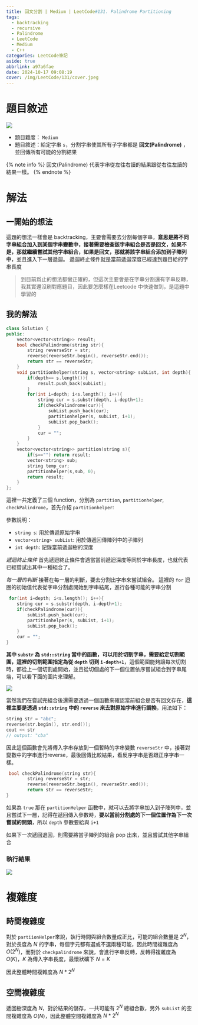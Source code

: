 ```yaml
---
title: 回文分割 | Medium | LeetCode#131. Palindrome Partitioning
tags:
  - backtracking
  - recursive
  - Palindrome
  - LeetCode
  - Medium
  - C++
categories: LeetCode筆記
aside: true
abbrlink: a97a6fae
date: 2024-10-17 09:08:19
cover: /img/LeetCode/131/cover.jpeg
---
```


# 題目敘述

![](/img/LeetCode/131/question.jpeg)

- 題目難度： `Medium`
- 題目敘述：給定字串 `s`，分割字串使其所有子字串都是 **回文(Palindrome)** ，並回傳所有可能的分割結果

{% note info %}
回文(Palindrome) 代表字串從左往右讀的結果跟從右往左讀的結果一樣。
{% endnote %}

# 解法

## 一開始的想法

這題的想法一樣會是 backtracking，主要會需要去分割每個字串，**意思是將不同字串組合加入到某個字串變數中，接著需要檢查該字串組合是否是回文，如果不是，那就繼續嘗試其他字串組合，如果是回文，那就將該字串組合添加到子陣列中**，並且進入下一層遞迴。  遞迴終止條件就是當前遞迴深度已經達到題目給的字串長度

> 到目前爲止的想法都蠻正確的，但這次主要會是在字串分割還有字串反轉，我其實還沒刷對應題目，因此要怎麼樣在Leetcode 中快速做到，是這題中學習的

## 我的解法

```cpp
class Solution {
public:
    vector<vector<string>> result;
    bool checkPalindrome(string str){
        string reverseStr = str;
        reverse(reverseStr.begin(), reverseStr.end());
        return str == reverseStr;   
    }
    void partitionhelper(string s, vector<string> subList, int depth){
        if(depth== s.length()){
            result.push_back(subList);
        }
        for(int i=depth; i<s.length(); i++){
            string cur = s.substr(depth, i-depth+1);
            if(checkPalindrome(cur)){
                subList.push_back(cur);
                partitionhelper(s, subList, i+1);
                subList.pop_back();
            } 
            cur = "";
        }
    }
    vector<vector<string>> partition(string s){
        if(s=="") return result;
        vector<string> sub;
        string temp_cur;
        partitionhelper(s,sub, 0);
        return result;
    }
};
```

這裡一共定義了三個 function，分別為 `partition`, `partitionhelper`, `checkPalindrome`，首先介紹 `partitionhelper`:

參數說明：
- `string s`: 用於傳遞原始字串
- `vector<string> subList`: 用於傳遞回傳陣列中的子陣列
- `int depth`: 記錄當前遞迴樹的深度

*遞迴終止條件*
首先遞迴終止條件會適當當前遞迴深度等同於字串長度，也就代表已經嘗試出其中一種組合了。


*每一層的判斷*
接著在每一層的判斷，要去分割出字串來嘗試組合。 這裡的 `for` 迴圈的初始值代表從字串分割處開始到字串結尾，進行各種可能的字串分割

```cpp
 for(int i=depth; i<s.length(); i++){
    string cur = s.substr(depth, i-depth+1);
    if(checkPalindrome(cur)){
        subList.push_back(cur);
        partitionhelper(s, subList, i+1);
        subList.pop_back();
    } 
    cur = "";
}
```

**其中 `substr` 為 `std::string` 當中的函數，可以用於切割字串，需要給定切割範圍，這裡的切割範圍指定為從 `depth` 切到 `i-depth+1`**，這個範圍能夠讓每次切割時，都從上一個切割處開始，並且從切個處的下一個位置依序嘗試組合到字串尾端，可以看下面的圖片來理解。

![](/img/LeetCode/131/string_parti.png)

當然我們在嘗試完組合後還需要透過一個函數來確認當前組合是否有回文存在，**這裡主要是透過 `std::string` 中的 `reverse` 來去對原始字串進行調換**，用法如下：

```cpp
string str = "abc";
reverse(str.begin(), str.end());
cout << str
// output: "cba"
```

因此這個函數會先將傳入字串存放到一個暫時的字串變數 `reverseStr` 中，接著對變數中的字串進行reverse，最後回傳比較結果，看反序字串是否跟正序字串一樣。

```cpp
 bool checkPalindrome(string str){
        string reverseStr = str;
        reverse(reverseStr.begin(), reverseStr.end());
        return str == reverseStr;   
}
```

如果為 `true` 那在 `partitionHelper` 函數中，就可以去將字串加入到子陣列中，並且嘗試下一層，記得在遞回傳入參數時，**要以當前分割處的下一個位置作為下一次嘗試的開頭**，所以 `depth` 參數要給與 `i+1`

如果下一次遞回退回，則需要將當子陣列的組合 pop 出來，並且嘗試其他字串組合

### 執行結果

![](/img/LeetCode/131/result.jpeg)


# 複雜度

## 時間複雜度

對於 `partiionHelper`來說，執行時間與組合數量成正比，可能的組合數量是 $2^N$，對於長度為 $N$ 的字串，每個字元都有選或不選兩種可能，因此時間複雜度為 $O(2^N)$，而對於 `checkpalindrome` 來說，會進行字串反轉，反轉得複雜度為 $O(K)$，$K$ 為傳入字串長度，最懷狀礦下 $N=K$

因此整體時間複雜度為  $N*2^N$

## 空間複雜度

遞回樹深度為 $N$，對於結果的儲存，一共可能有 $2^N$ 總組合數，另外 `subList` 的空間複雜度為 $O(N)$，因此整體空間複雜度為 $N* 2^N$ 